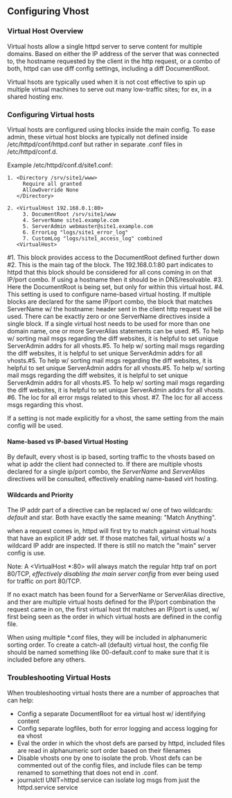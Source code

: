 ## Configuring Vhost

### Virtual Host Overview
Virtual hosts allow a single httpd server to serve content for multiple domains. Based on either the IP address of the server that was connected to, the hostname requested by the client in the http request, or a combo of both, httpd can use diff config settings, including a diff DocumentRoot.

Virtual hsots are typically used when it is not cost effective to spin up multiple virtual machines to serve out many low-traffic sites; for ex, in a shared hosting env.

### Configuring Virtual hosts
Virtual hosts are configured using <BirtualHost> blocks inside the main config. To ease admin, these virtual host blocks are typically not defined inside /etc/httpd/conf/httpd.conf but rather in separate .conf files in /etc/httpd/conf.d.

Example /etc/httpd/conf.d/site1.conf:
```
1. <Directory /srv/site1/www>
     Require all granted
     AllowOverride None
   </Directory>

2. <VirtualHost 192.168.0.1:80>
     3. DocumentRoot /srv/site1/www
     4. ServerName site1.example.com
     5. ServerAdmin webmaster@site1.example.com
     6. ErrorLog "logs/site1_error_log"
     7. CustomLog "logs/site1_access_log" combined
   <VirtualHost>
```

#1. This block provides access to the DocumentRoot defined further down
#2. This is the main tag of the block. The 192.168.0.1:80 part indicates to httpd that this block should be considered for all cons coming in on that IP/port combo. If using a hostname then it should be in DNS/resolvable.
#3. Here the DocumentRoot is being set, but only for within this virtual host.
#4. This setting is used to configure name-based virtual hosting. If multiple <VirtualHost> blocks are declared for the same IP/port combo, the block that matches ServerName w/ the hostname: header sent in the client http request will be used. There can be exactly zero or one ServerName directives inside a single <VirtualHost> block. If a single virtual host needs to be used for more than one domain name, one or more ServerAlias statements can be used. 
#5. To help w/ sorting mail msgs regarding the diff websites, it is helpful to set unique ServerAdmin addrs for all vhosts.#5. To help w/ sorting mail msgs regarding the diff websites, it is helpful to set unique ServerAdmin addrs for all vhosts.#5. To help w/ sorting mail msgs regarding the diff websites, it is helpful to set unique ServerAdmin addrs for all vhosts.#5. To help w/ sorting mail msgs regarding the diff websites, it is helpful to set unique ServerAdmin addrs for all vhosts.#5. To help w/ sorting mail msgs regarding the diff websites, it is helpful to set unique ServerAdmin addrs for all vhosts.
#6. The loc for all error msgs related to this vhost.
#7. The loc for all access msgs regarding this vhost.

If a setting is not made explicitly for a vhost, the same setting from the main config will be used.

#### Name-based vs IP-based Virtual Hosting
By default, every vhost is ip based, sorting traffic to the vhosts based on what ip addr the client had connected to. If there are multiple vhosts declared for a single ip/port combo, the *ServerName* and *ServerAlias* directives will be consulted, effectively enabling name-based virt hosting.

#### Wildcards and Priority
The IP addr part of a <VirtualHost> directive can be replaced w/ one of two wildcards: _default_ and star. Both have exactly the same meaning: "Match Anything".

when a request comes in, httpd will first try to match against virtual hosts that have an explicit IP addr set. If those matches fail, virtual hosts w/ a wildcard IP addr are inspected. If there is still no match the "main" server config is use.

Note: A <VirtualHost *:80> will always match the regular http traf on port 80/TCP, *effectively disabling the main server config* from ever being used for traffic on port 80/TCP.

If no exact match has been found for a ServerName or ServerAlias directive, and ther are multiple virtual hosts defined for the IP/port combination the request came in on, the first virtual host tht matches an IP/port is used, w/ first being seen as the order in which virtual hosts are defined in the config file.

When using multiple *.conf files, they will be included in alphanumeric sorting order. To create a catch-all (default) virtual host, the config file should be named something like 00-default.conf to make sure that it is included before any others.

### Troubleshooting Virtual Hosts
When troubleshooting virtual hosts there are a number of approaches that can help:
- Config a separate DocumentRoot for ea virtual host w/ identifying content
- Config separate logfiles, both for error logging and access logging for ea vhost
- Eval the order in which the vhost defs are parsed by httpd, included files are read in alphanumeric sort order based on their filenames
- Disable vhosts one by one to isolate the prob. Vhost defs can be commented out of the config files, and include files can be temp renamed to something that does not end in .conf.
- journalctl UNIT=httpd.service can isolate log msgs from just the httpd.service service
